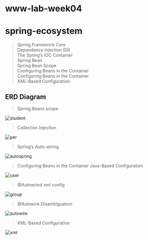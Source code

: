 # www-lab-week04

# spring-ecosystem
> Spring Framework Core <br>
> Dependency injection (DI) <br>
> The Spring’s IOC Container <br>
> Spring Bean <br>
> Spring Bean Scope <br>
> Configuring Beans in the Container <br>
> Configuring Beans in the Container <br>
> XML-Based Configuration <br>

## ERD Diagram
> Spring Beans scope
> 
![student](img/student.png)
> Collection Injection
>
![per](img/addper.png)
> Spring’s Auto-wiring
>
![autospring](img/autospring.png)
> Configuring Beans in the Container Java-Based Configuration
>
![user](img/usergroup.png)
> @Autowired xml config
>
![group](img/usergroup1.png)
>
> @Autowire Disambiguation
>
![autowire](img/autowire.png)
>
> XML-Based Configuration
>
![xml](img/xmlbased.png)



